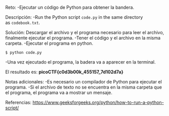 
Reto: 
-Ejecutar un código de Python para obtener la bandera.

Descripción: 
-Run the Python script `code.py` in the same directory as `codebook.txt`.

Solución:
Descargar el archivo y el programa necesario para leer el archivo, finalmente ejecutar el programa.
-Tener el código y el archivo en la misma carpeta.
-Ejecutar el programa en python.
```
$ python code.py
```
-Una vez ejecutado el programa, la badera va a aparecer en la terminal.

El resultado es: **picoCTF{c0d3b00k_455157_7d102d7a}**

Notas adicionales:
-Es necesario un compilador de Python para ejecutar el programa.
-Si el archivo de texto no se encuentra en la misma carpeta que el programa, el programa va a mostrar un mensaje.

Referencias:
https://www.geeksforgeeks.org/python/how-to-run-a-python-script/
